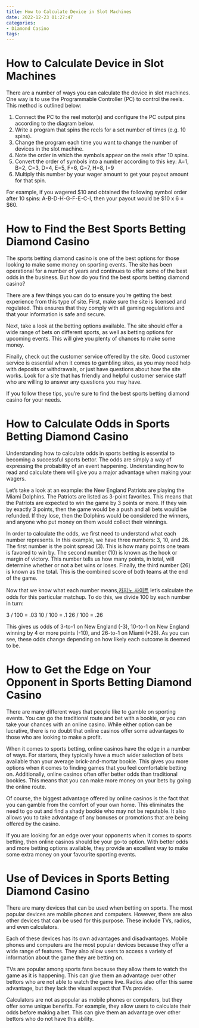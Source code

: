 ```yaml
---
title: How to Calculate Device in Slot Machines 
date: 2022-12-23 01:27:47
categories:
- Diamond Casino
tags:
---
```



#  How to Calculate Device in Slot Machines 

There are a number of ways you can calculate the device in slot machines. One way is to use the Programmable Controller (PC) to control the reels. This method is outlined below:

1. Connect the PC to the reel motor(s) and configure the PC output pins according to the diagram below.
2. Write a program that spins the reels for a set number of times (e.g. 10 spins).
3. Change the program each time you want to change the number of devices in the slot machine.
4. Note the order in which the symbols appear on the reels after 10 spins.
5. Convert the order of symbols into a number according to this key:
A=1, B=2, C=3, D=4, E=5, F=6, G=7, H=8, I=9
6. Multiply this number by your wager amount to get your payout amount for that spin.

For example, if you wagered $10 and obtained the following symbol order after 10 spins: A-B-D-H-G-F-E-C-I, then your payout would be $10 x 6 = $60.

#  How to Find the Best Sports Betting Diamond Casino 

The sports betting diamond casino is one of the best options for those looking to make some money on sporting events. The site has been operational for a number of years and continues to offer some of the best odds in the business. But how do you find the best sports betting diamond casino?

There are a few things you can do to ensure you’re getting the best experience from this type of site. First, make sure the site is licensed and regulated. This ensures that they comply with all gaming regulations and that your information is safe and secure.

Next, take a look at the betting options available. The site should offer a wide range of bets on different sports, as well as betting options for upcoming events. This will give you plenty of chances to make some money.

Finally, check out the customer service offered by the site. Good customer service is essential when it comes to gambling sites, as you may need help with deposits or withdrawals, or just have questions about how the site works. Look for a site that has friendly and helpful customer service staff who are willing to answer any questions you may have.

If you follow these tips, you’re sure to find the best sports betting diamond casino for your needs.

#  How to Calculate Odds in Sports Betting Diamond Casino 

Understanding how to calculate odds in sports betting is essential to becoming a successful sports bettor. The odds are simply a way of expressing the probability of an event happening. Understanding how to read and calculate them will give you a major advantage when making your wagers.

Let’s take a look at an example: the New England Patriots are playing the Miami Dolphins. The Patriots are listed as 3-point favorites. This means that the Patriots are expected to win the game by 3 points or more. If they win by exactly 3 points, then the game would be a push and all bets would be refunded. If they lose, then the Dolphins would be considered the winners, and anyone who put money on them would collect their winnings.

In order to calculate the odds, we first need to understand what each number represents. In this example, we have three numbers: 3, 10, and 26. The first number is the point spread (3). This is how many points one team is favored to win by. The second number (10) is known as the hook or margin of victory. This number tells us how many points, in total, will determine whether or not a bet wins or loses. Finally, the third number (26) is known as the total. This is the combined score of both teams at the end of the game.

Now that we know what each number means,[카지노 사이트](https://choegocasino.com/) let’s calculate the odds for this particular matchup. To do this, we divide 100 by each number in turn:

3 / 100 = .03
10 / 100 = .1
26 / 100 = .26

This gives us odds of 3-to-1 on New England (-3), 10-to-1 on New England winning by 4 or more points (-10), and 26-to-1 on Miami (+26). As you can see, these odds change depending on how likely each outcome is deemed to be.

#  How to Get the Edge on Your Opponent in Sports Betting Diamond Casino 

There are many different ways that people like to gamble on sporting events. You can go the traditional route and bet with a bookie, or you can take your chances with an online casino. While either option can be lucrative, there is no doubt that online casinos offer some advantages to those who are looking to make a profit.

When it comes to sports betting, online casinos have the edge in a number of ways. For starters, they typically have a much wider selection of bets available than your average brick-and-mortar bookie. This gives you more options when it comes to finding games that you feel comfortable betting on. Additionally, online casinos often offer better odds than traditional bookies. This means that you can make more money on your bets by going the online route.

Of course, the biggest advantage offered by online casinos is the fact that you can gamble from the comfort of your own home. This eliminates the need to go out and find a shady bookie who may not be reputable. It also allows you to take advantage of any bonuses or promotions that are being offered by the casino.

If you are looking for an edge over your opponents when it comes to sports betting, then online casinos should be your go-to option. With better odds and more betting options available, they provide an excellent way to make some extra money on your favourite sporting events.

#  Use of Devices in Sports Betting Diamond Casino

There are many devices that can be used when betting on sports. The most popular devices are mobile phones and computers. However, there are also other devices that can be used for this purpose. These include TVs, radios, and even calculators.

Each of these devices has its own advantages and disadvantages. Mobile phones and computers are the most popular devices because they offer a wide range of features. They also allow users to access a variety of information about the game they are betting on.

TVs are popular among sports fans because they allow them to watch the game as it is happening. This can give them an advantage over other bettors who are not able to watch the game live. Radios also offer this same advantage, but they lack the visual aspect that TVs provide.

Calculators are not as popular as mobile phones or computers, but they offer some unique benefits. For example, they allow users to calculate their odds before making a bet. This can give them an advantage over other bettors who do not have this ability.
